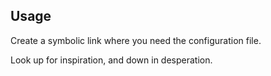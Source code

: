 ## Usage

Create a symbolic link where you need the configuration file.

Look up for inspiration, and down in desperation.
